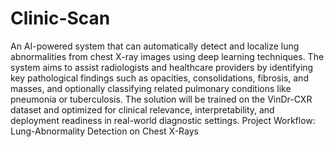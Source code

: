 # Clinic-Scan
An AI-powered system that can automatically detect and localize lung abnormalities
from chest X-ray images using deep learning techniques. The system aims to assist radiologists
and healthcare providers by identifying key pathological findings such as opacities,
consolidations, fibrosis, and masses, and optionally classifying related pulmonary conditions like
pneumonia or tuberculosis. The solution will be trained on the VinDr-CXR dataset and optimized
for clinical relevance, interpretability, and deployment readiness in real-world diagnostic settings.
Project Workflow: Lung-Abnormality Detection on Chest X-Rays
